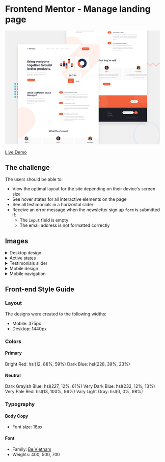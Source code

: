 # Frontend Mentor - Manage landing page

![Design preview for the Manage landing page coding challenge](/public/manage-landing-page/desktop-preview.jpg)

[Live Demo](https://fmchallenges.netlify.app/manage-landing-page)

## The challenge

The users should be able to:

- View the optimal layout for the site depending on their device's screen size
- See hover states for all interactive elements on the page
- See all testimonials in a horizontal slider
- Receive an error message when the newsletter sign up `form` is submitted if:
  - The `input` field is empty
  - The email address is not formatted correctly

## Images

<details>
 <summary>Desktop design</summary>

![Desktop design](/public/manage-landing-page/desktop-design.jpg)

</details>

<details>
 <summary>Active states</summary>

![Active states](/public/manage-landing-page/active-states.jpg)

</details>

<details>
 <summary>Testimonials slider</summary>

![Testimonials slider](/public/manage-landing-page/testimonials-slider.jpg)

</details>

<details>
 <summary>Mobile design</summary>

![Mobile design](/public/manage-landing-page/mobile-design.jpg)

</details>

<details>
 <summary>Mobile navigation</summary>

![Mobile navigation](/public/manage-landing-page/mobile-navigation.jpg)

</details>

## Front-end Style Guide

### Layout

The designs were created to the following widths:

- Mobile: 375px
- Desktop: 1440px

### Colors

#### Primary

Bright Red: hsl(12, 88%, 59%)
Dark Blue: hsl(228, 39%, 23%)

#### Neutral

Dark Grayish Blue: hsl(227, 12%, 61%)
Very Dark Blue: hsl(233, 12%, 13%)
Very Pale Red: hsl(13, 100%, 96%)
Vary Light Gray: hsl(0, 0%, 98%)

### Typography

#### Body Copy

- Font size: 16px

#### Font

- Family: [Be Vietnam](https://fonts.google.com/specimen/Be+Vietnam)
- Weights: 400, 500, 700
